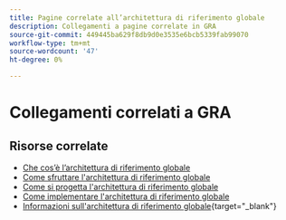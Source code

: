 ```yaml
---
title: Pagine correlate all’architettura di riferimento globale
description: Collegamenti a pagine correlate in GRA
source-git-commit: 449445ba629f8db9d0e3535e6bcb5339fab99070
workflow-type: tm+mt
source-wordcount: '47'
ht-degree: 0%

---
```


# Collegamenti correlati a GRA

## Risorse correlate

* [Che cos’è l’architettura di riferimento globale](../global-reference-architecture/what-is-global-reference-architecture.md)
* [Come sfruttare l&#39;architettura di riferimento globale](../global-reference-architecture/how-do-you-leverage-global-reference-architecture.md)
* [Come si progetta l&#39;architettura di riferimento globale](../global-reference-architecture/how-do-you-architect-global-reference-architecture.md)
* [Come implementare l&#39;architettura di riferimento globale](../global-reference-architecture/how-do-you-implement-global-reference-architecture.md)
* [Informazioni sull&#39;architettura di riferimento globale](https://experienceleague.adobe.com/docs/commerce-operations/implementation-playbook/architecture/global-reference-architecture/overview.html){target="_blank"}

